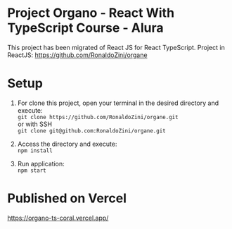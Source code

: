 # Project Organo - React With TypeScript Course - Alura
This project has been migrated of React JS for React TypeScript.
Project in ReactJS: https://github.com/RonaldoZini/organe 

# Setup
1. For clone this project, open your terminal in the desired directory and execute:</br>
```git clone https://github.com/RonaldoZini/organe.git```</br>
or with SSH</br>
```git clone git@github.com:RonaldoZini/organe.git```

2. Access the directory and execute:</br>
```npm install```

3. Run application:</br>
```npm start```

# Published on Vercel
https://organo-ts-coral.vercel.app/


